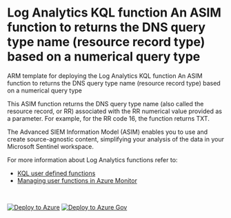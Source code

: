 # Log Analytics KQL function An ASIM function to returns the DNS query type name (resource record type) based on a numerical query type

ARM template for deploying the Log Analytics KQL function An ASIM function to returns the DNS query type name (resource record type) based on a numerical query type

This ASIM function returns the DNS query type name (also called the resource record, or RR) associated with the RR numerical value provided as a parameter. For example, for the RR code 16, the function returns TXT.  


The Advanced SIEM Information Model (ASIM) enables you to use and create source-agnostic content, simplifying your analysis of the data in your Microsoft Sentinel workspace.

For more information about Log Analytics functions refer to:

- [KQL user defined functions](https://docs.microsoft.com/azure/data-explorer/kusto/query/functions/user-defined-functions)
- [Managing user functions in Azure Monitor](https://docs.microsoft.com/azure/azure-monitor/logs/functions)

<br/>

[![Deploy to Azure](https://aka.ms/deploytoazurebutton)](https://portal.azure.com/#create/Microsoft.Template/https%3A%2F%2Fraw.githubusercontent.com%2FAzure%2FAzure-Sentinel%2Fmaster%2FASIM%2FLibrary%2FARM%2FASIM_LookupDnsQueryType%2FASIM_LookupDnsQueryType.json) [![Deploy to Azure Gov](https://aka.ms/deploytoazuregovbutton)](https://portal.azure.us/#create/Microsoft.Template/uri/https%3A%2F%2Fraw.githubusercontent.com%2FAzure%2FAzure-Sentinel%2Fmaster%2FASIM%2FLibrary%2FARM%2FASIM_LookupDnsQueryType%2FASIM_LookupDnsQueryType.json)
